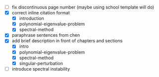 - [ ] fix discontinuous page number (maybe using school template will do)
- [x] correct inline citation format
    - [x] introduction
    - [x] polynomial-eigenvalue-problem
    - [x] spectral-method
- [x] paraphrase sentences from chen
- [x] add brief description in front of chapters and sections
    - [x] intro
    - [x] polynomial-eigenvalue-problem
    - [x] spectral-method
    - [x] singular-perturbation
- [ ] introduce spectral instability
